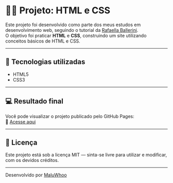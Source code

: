 # 🧑‍💻 Projeto: HTML e CSS

Este projeto foi desenvolvido como parte dos meus estudos em desenvolvimento web, seguindo o tutorial da [Rafaella Ballerini](https://www.youtube.com/c/rafaellaballerini).  
O objetivo foi praticar **HTML** e **CSS**, construindo um site utilizando conceitos básicos de HTML e CSS.

---

## 🚀 Tecnologias utilizadas

- HTML5
- CSS3

---

## 💻 Resultado final

Você pode visualizar o projeto publicado pelo GitHub Pages:  
🔗 [Acesse aqui](https://maluwhoo.github.io/Projeto-HTML-CSS/index.html)

---

## 📝 Licença

Este projeto está sob a licença MIT — sinta-se livre para utilizar e modificar, com os devidos créditos.

---

Desenvolvido por [MaluWhoo](https://github.com/MaluWhoo)
